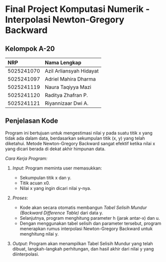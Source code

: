# Final Project Komputasi Numerik - Interpolasi Newton-Gregory Backward
## Kelompok A-20

| NRP        | Nama Lengkap                 |
| :--------- | :--------------------------- |
| 5025241070 | Azil Arliansyah Hidayat      |
| 5025241097 | Adriel Mahira Dharma         |
| 5025241119 | Naura Taqiyya Mazi           |
| 5025241120 | Raditya Zhafran P.           |
| 5025241121 | Riyannizaar Dwi A.           |

## Penjelasan Kode

Program ini bertujuan untuk mengestimasi nilai y pada suatu titik x yang tidak ada dalam data, berdasarkan sekumpulan titik (x, y) yang telah diketahui. Metode Newton-Gregory Backward sangat efektif ketika nilai x yang dicari berada di dekat akhir himpunan data.

*Cara Kerja Program:*

1.  *Input*: Program meminta user memasukkan:
    *   Sekumpulan titik x dan y.
    *   Titik acuan x0.
    *   Nilai x yang ingin dicari nilai y-nya.

2.  *Proses*:
    *   Kode akan secara otomatis membangun *Tabel Selisih Mundur (Backward Difference Table)* dari data y.
    *   Selanjutnya, program menghitung parameter h (jarak antar-x) dan u.
    *   Dengan menggunakan tabel selisih dan parameter tersebut, program menerapkan rumus interpolasi Newton-Gregory Backward untuk menghitung nilai y.

3.  *Output*: Program akan menampilkan Tabel Selisih Mundur yang telah dibuat, langkah-langkah perhitungan, dan hasil akhir dari nilai y yang diinterpolasi.
